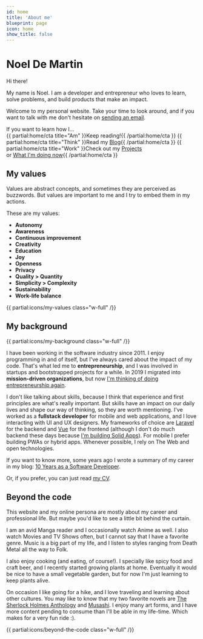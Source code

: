 ```yaml
---
id: home
title: 'About me'
blueprint: page
icon: home
show_title: false
---
```


<h1 class="sr-only">Noel De Martin</h1>

<span class="h1">
    Hi there!
</span>

<div class="text-xl">

My name is Noel. I am a developer and entrepreneur who loves to learn, solve problems, and build products that make an impact.

Welcome to my personal website. Take your time to look around, and if you want to talk with me don't hesitate on <a href="mailto:{{contact:email}}?subject=Hi+there!">sending an email</a>.

</div>

<span class="block my-4 text-2xl text-center font-medium text-blue-darkest w-full">
    If you want to learn how I...
</span>

<div class="flex flex-col md:flex-row md:space-x-4">
{{ partial:home/cta title="Am" }}Keep reading!{{ /partial:home/cta }}
{{ partial:home/cta title="Think" }}Read my <a href="/blog">Blog</a>{{ /partial:home/cta }}
{{ partial:home/cta title="Work" }}Check out my <a href="/projects">Projects</a><br/>or <a href="/now">What I'm doing now</a>{{ /partial:home/cta }}
</div>

<h2 class="text-center text-3xl mt-10 text-blue-darker md:text-2xl md:text-left" id="my-values">My values</h2>

<div class="flex flex-col-reverse w-full md:flex-row">

<div class="max-w-readable [&>p:first-of-type]:mt-0 [&>p:last-of-type]:mb-0">

Values are abstract concepts, and sometimes they are perceived as buzzwords. But values are important to me and I try to embed them in my actions.

These are my values:

<ul class="flex flex-wrap mt-2">
    <li class="my-1 w-full md:w-1/2"><strong class="font-medium">Autonomy</strong></li>
    <li class="my-1 w-full md:w-1/2"><strong class="font-medium">Awareness</strong></li>
    <li class="my-1 w-full md:w-1/2"><strong class="font-medium">Continuous improvement</strong></li>
    <li class="my-1 w-full md:w-1/2"><strong class="font-medium">Creativity</strong></li>
    <li class="my-1 w-full md:w-1/2"><strong class="font-medium">Education</strong></li>
    <li class="my-1 w-full md:w-1/2"><strong class="font-medium">Joy</strong></li>
    <li class="my-1 w-full md:w-1/2"><strong class="font-medium">Openness</strong></li>
    <li class="my-1 w-full md:w-1/2"><strong class="font-medium">Privacy</strong></li>
    <li class="my-1 w-full md:w-1/2"><strong class="font-medium">Quality > Quantity</strong></li>
    <li class="my-1 w-full md:w-1/2"><strong class="font-medium">Simplicity > Complexity</strong></li>
    <li class="my-1 w-full md:w-1/2 md:mb-0"><strong class="font-medium">Sustainability</strong></li>
    <li class="my-1 w-full md:w-1/2 md:mb-0"><strong class="font-medium">Work-life balance</strong></li>
</ul>

</div>

<div class="relative flex grow self-stretch justify-center mb-4 md:mb-0 md:ml-4">
    <div class="flex items-center justify-center w-32 h-32 md:absolute md:inset-0 md:m-8 md:w-auto md:h-auto">
        {{ partial:icons/my-values class="w-full" /}}
    </div>
</div>

</div>

<h2 class="text-center text-3xl text-blue-darker mt-10 md:text-2xl md:text-left" id="my-background">My background</h2>

<div class="flex flex-col w-full md:flex-row">

<div class="relative flex grow self-stretch justify-center mb-4 md:mb-0 md:mr-4">
    <div class="flex items-center justify-center w-32 h-32 md:absolute md:inset-0 md:m-8 md:w-auto md:h-auto">
        {{ partial:icons/my-background class="w-full" /}}
    </div>
</div>

<div class="max-w-readable [&>p:first-of-type]:mt-0 [&>p:last-of-type]:mb-0">

I have been working in the software industry since 2011. I enjoy programming in and of itself, but I've always cared about the impact of my code. That's what led me to **entrepreneurship**, and I was involved in startups and bootstrapped projects for a while. In 2019 I migrated into **mission-driven organizations**, but now [I'm thinking of doing entrepreneurship again](/blog/the-end-of-the-chapter#here-we-go-again).

I don't like talking about skills, because I think that experience and first principles are what's really important. But skills have an impact on our daily lives and shape our way of thinking, so they are worth mentioning. I've worked as a **fullstack developer** for mobile and web applications, and I love interacting with UI and UX designers. My frameworks of choice are [Laravel](https://laravel.com) for the backend and [Vue](https://vuejs.org) for the frontend (although I don't do much backend these days because [I'm building Solid Apps](/fosdem)). For mobile I prefer building PWAs or hybrid apps. Whenever possible, I rely on The Web and open technologies.

If you want to know more, some years ago I wrote a summary of my career in my blog: [10 Years as a Software Developer](/blog/10-years-as-a-software-developer).

Or, if you prefer, you can just read [my CV](/cv.pdf).

</div>

</div>

<h2 class="text-center text-blue-darker text-3xl mt-10 md:text-2xl md:text-left" id="beyond-the-code">Beyond the code</h2>

<div class="flex flex-col-reverse w-full md:flex-row">

<div class="max-w-readable [&>p:first-of-type]:mt-0 [&>p:last-of-type]:mb-0">

This website and my online persona are mostly about my career and professional life. But maybe you'd like to see a little bit behind the curtain.

I am an avid Manga reader and I occasionally watch Anime as well. I also watch Movies and TV Shows often, but I cannot say that I have a favorite genre. Music is a big part of my life, and I listen to styles ranging from Death Metal all the way to Folk.

I also enjoy cooking (and eating, of course!). I specially like spicy food and craft beer, and I recently started growing plants at home. Eventually it would be nice to have a small vegetable garden, but for now I'm just learning to keep plants alive.

On occasion I like going for a hike, and I love traveling and learning about other cultures. You may like to know that my two favorite novels are [The Sherlock Holmes Anthology](https://en.wikipedia.org/wiki/Canon_of_Sherlock_Holmes) and [Musashi](/blog/lessons-learned-musashi-by-eiji-yoshikawa). I enjoy many art forms, and I have more content pending to consume than I'll be able in my life-time. Which makes for a very fun ride :).

</div>

<div class="relative flex grow self-stretch justify-center mb-4 md:mb-0 md:ml-4">
    <div class="flex items-center justify-center w-32 h-32 md:absolute md:inset-0 md:m-8 md:w-auto md:h-auto">
        {{ partial:icons/beyond-the-code class="w-full" /}}
    </div>
</div>

</div>

